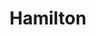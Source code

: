 ---
title: Hamilton
poster: /assets/uploads/hamilton.jpg
header: ''
description: >-
  Go back to the era of the Founding Fathers with Lin-Manuel Miranda’s inventive
  new musical.
theater: Richard Rodgers Theatre
preview: '2015-07-13'
opening: '2015-08-06'
closing: ''
tonyaward: true
criticspick: true
trailer: 'https://www.youtube.com/watch?v=NBkI_9cr1Ws'
website: 'http://www.hamiltonbroadway.com'
tickets:
  - highlight: true
    info: 'https://lottery.broadwaydirect.com/show/hamilton/'
    title: $10 Lottery
    type: digitalLottery
  - highlight: false
    info: 'http://www.ticketmaster.com/artist/2095830'
    title: $57-$277
    type: regular
---
